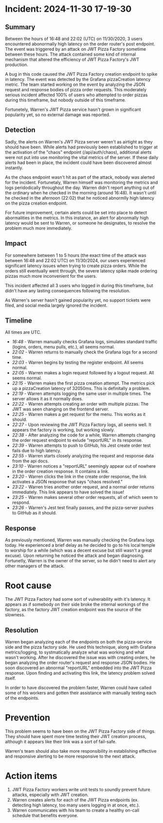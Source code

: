 # Incident: 2024-11-30 17-19-30

## Summary

Between the hours of 16:48 and 22:02 (UTC) on 11/30/2020, 3 users encountered abonormally high latency on the order router's post endpoint. The event was triggered by an attack on JWT Pizza Factory sometime between these hours. The attack contained some kind of internal mechanism that altered the efficiency of JWT Pizza Factory's JWT production. 

A bug in this code caused the JWT Pizza Factory creation endpoint to spike in latency. The event was detected by the Grafana pizzaCreation latency metric. The team started working on the event by analyzing the JSON request and response bodies of pizza order requests. This moderately serious incident affected 100% of users who attempted to order pizzas during this timeframe, but nobody outside of this timeframe.

Fortunetely, Warren's JWT Pizza service hasn't grown in significant popularity yet, so no external damage was reported.


## Detection

Sadly, the alerts on Warren's JWT Pizza server weren't as airtight as they should have been. While alerts had previously been established to trigger at the activation of the "chaos" endpoint (/api/auth/chaos), additional alerts were not put into use monitoring the vital metrics of the server. If these daily alerts had been in place, the incident could have been discovered almost instantly.

As the chaos endpoint wasn't hit as part of the attack, nobody was alerted for the incident. Fortunetaly, Warren himself was monitoring the metrics and logs peridodically throughout the day. Warren didn't report anything out of the ordinary when he checked in the morning (around 16:48). It wasn't until he checked in the afernoon (22:02) that he noticed abnormlly high latency on the pizza creation endpoint. 

For future improvement, certain alerts could be set into place to detect abormalities in the metrics. In this instance, an alert for abnormally high latency would be sent to Warren, or someone he designates, to resolve the problem much more immediately.

## Impact

For somewhere between 1 to 5 hours (the exact time of the attack was between 16:48 and 22:02 UTC) on 11/30/2024, our users experienced significant latency issues when trying to create pizza orders. While the orders still eventually went through, the severe latency spike made ordering pizzas much more inconvenient for the users.

This incident affected all 3 users who logged in during this timeframe, but didn't have any lasting consequences following the resolution.

As Warren's server hasn't gained popularity yet, no support tickets were filed, and social media largely ignored the incident.

## Timeline

All times are UTC.

- _16:48_ - Warren manually checks Grafana logs, simulates standard traffic (logins, orders, menu pulls, etc.), all seems normal.
- _22:02_ - Warren returns to manually check the Grafana logs for a second time.
- _22:03_ - Warren begins by testing the register endpoint. All seems normal.
- _22:05_ - Warren makes a login request followed by a logout request. All seems normal.
- _22:15_ - Warren makes the first pizza creation attempt. The metrics pick up a pizzaCreation latency of 32050ms. This is definitally a problem.
- _22:19_ - Warren attempts logging the same user in multiple times. The server allows it as it normally does.
- _22:22_ - Warren attempts creating an order with multiple pizzas. The JWT was seen changing on the frontend server.
- _22:25_ - Warren makes a get request for the menu. This works as it should.
- _22:27_ - Upon reviewing the JWT Pizza Factory logs, all seems well. It appears the factory is working, but working slowly.
- _22:38_ - After analyzing the code for a while, Warren attempts changing the order request endpoint to exlude "reportURL" in its response.
- _22:39_ - Warren attempts to push to GitHub, his Jest create order test fails due to high latency.
- _22:55_ - Warren starts closely analyzing the request and response data from the api docs.
- _23:10_ - Warren notices a "reportURL" seemingly appear out of nowhere in the order creation response. It contains a link.
- _23:20_ - Warren clicks the link in the create order response, the link activates a JSON response that says "chaos resolved."
- _23:22_ - Warren tries another order request, and a normal order returns immediately. This link appears to have solved the issue!
- _23:25_ - Warren makes several other order requests, all of which seem to respond.
- _23:26_ - Warren's Jest test finally passes, and the pizza-server pushes to GitHub as it should.



## Response

As previously mentioned, Warren was manually checking the Grafana logs today. He experienced a brief delay as he decided to go to his local temple to worship for a while (which was a decent excuse but still wasn't a great excuse). Upon returning he noticed the attack and began diagnosing. Fortunetly, Warren is the owner of the server, so he didn't need to alert any other managers of the attack.

# Root cause

The JWT Pizza Factory had some sort of vulnerability with it's latency. It appears as if somebody on their side broke the internal workings of the factory, as the factory JWT creation endpoint was the source of the slowness.

## Resolution

Warren began analyzing each of the endpoints on both the pizza-service side and the pizza factory side. He used this technique, along with Grafana metrics/logging, to systmatically analyze what was working and what wasn't working. After he discovered the issue was with creating orders, he began analyzing the order router's request and response JSON bodies. He soon discovered an abnormal "reportURL" embedded into the JWT Pizza response. Upon finding and activating this link, the latency problem solved itself.

In order to have discovered the problem faster, Warren could have called some of his workers and gotten their assistance with manually testing each of the endpoints.

# Prevention

This problem seems to have been on the JWT Pizza Factory side of things. They should have spent more time testing their JWT creation process, although it appears like their link was a sort of fail-safe. 

Warren's team should also take more responsibility in establishing effective and responsive alerting to be more responsive to the next attack.

# Action items

1. JWT Pizza Factory workers write unit tests to soundly prevent future attacks, especially with JWT creation.
2. Warren creates alerts for each of the JWT Pizza endpoints (ex. detecting high latency, too many users logging in at once, etc.).
3. Warren communicates with his team to create a healthy on-call schedule that benefits everyone.